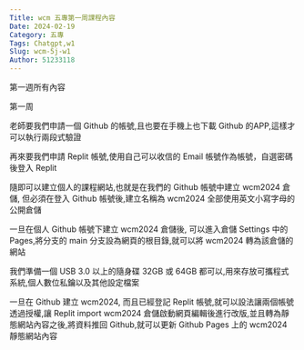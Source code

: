 ```yaml
---
Title: wcm 五專第一周課程內容
Date: 2024-02-19 
Category: 五專
Tags: Chatgpt,w1
Slug: wcm-5j-w1
Author: 51233118
---
```


第一週所有內容

<!-- PELICAN_END_SUMMARY -->

第一周

老師要我們申請一個 Github 的帳號,且也要在手機上也下載 Github 的APP,這樣才可以執行兩段式驗證

再來要我們申請 Replit 帳號,使用自己可以收信的 Email 帳號作為帳號，自選密碼後登入 Replit

 隨即可以建立個人的課程網站,也就是在我們的 Github 帳號中建立 wcm2024 倉儲, 但必須在登入 Github 帳號後,建立名稱為 wcm2024 全部使用英文小寫字母的公開倉儲

一旦在個人 Github 帳號下建立 wcm2024 倉儲後, 可以進入倉儲 Settings 中的 Pages,將分支的 main 分支設為網頁的根目錄,就可以將 wcm2024 轉為該倉儲的網站

我們準備一個 USB 3.0 以上的隨身碟 32GB 或 64GB 都可以,用來存放可攜程式系統,個人數位私鑰以及其他設定檔案

一旦在 Github 建立 wcm2024, 而且已經登記 Replit 帳號,就可以設法讓兩個帳號透過授權,讓 Replit import wcm2024 倉儲啟動網頁編輯後進行改版,並且轉為靜態網站內容之後,將資料推回 Github,就可以更新 Github Pages 上的 wcm2024 靜態網站內容